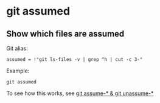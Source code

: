 # git assumed

## Show which files are assumed

Git alias:

```git
assumed = !"git ls-files -v | grep ^h | cut -c 3-"
```

Example:

```shell
git assumed
```

To see how this works, see [git assume-* & git unassume-*](../git-assume-and-git-unassume)
